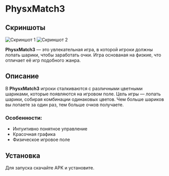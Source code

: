 # PhysxMatch3

## Скриншоты

![Скриншот 1]([[images/screenshot1.png](https://imgur.com/a/ZoZkGZ7)](https://imgur.com/bWThNlJ))
![Скриншот 2]([images/screenshot2.png](https://imgur.com/KitE1AH))

**PhysxMatch3** — это увлекательная игра, в которой игроки должны лопать шарики, чтобы заработать очки. Игра основаная на физкие, что отличает её игр подобного жанра.

## Описание

В **PhysxMatch3** игроки сталкиваются с различными цветными шариками, которые появляются на игровом поле. Цель игры — лопать шарики, собирая комбинации одинаковых цветов. Чем больше шариков вы лопаете за один раз, тем больше очков получаете.

### Особенности:

- Интуитивно понятное управление
- Красочная графика
- Физическое игровое поле

## Установка

Для запуска скачайте APK и установите.
